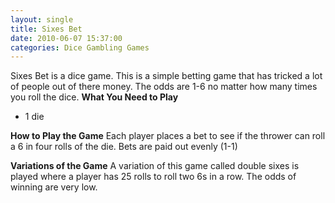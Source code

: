 ```yaml
---
layout: single
title: Sixes Bet
date: 2010-06-07 15:37:00
categories: Dice Gambling Games
---
```

Sixes Bet is a dice game.
This is a simple betting game that has tricked a lot of people out of there money.
The odds are 1-6 no matter how many times you roll the dice.
<strong>
What You Need to Play</strong>
<ul>
	<li>1 die</li>
</ul>
<strong>How to Play the Game</strong>
Each player places a bet to see if the thrower can roll a 6 in four rolls of the die.
Bets are paid out evenly (1-1)

<strong>Variations of the Game</strong>
A variation of this game called double sixes is played where a player has 25 rolls to roll two 6s in a row.
The odds of winning are very low.
